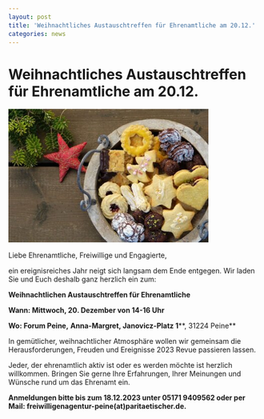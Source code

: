 ```yaml
---
layout: post
title: 'Weihnachtliches Austauschtreffen für Ehrenamtliche am 20.12.'
categories: news
---
```



Weihnachtliches Austauschtreffen für Ehrenamtliche am 20\.12\.
==============================================================


![Beitragsbild](/assets/post-images/christmas-cookies-2975570_1280.jpg)

Liebe Ehrenamtliche, Freiwillige und Engagierte,

ein ereignisreiches Jahr neigt sich langsam dem Ende entgegen. Wir laden Sie und Euch deshalb ganz herzlich ein zum:

**Weihnachtlichen Austauschtreffen für Ehrenamtliche**

**Wann: Mittwoch, 20\. Dezember von 14\-16 Uhr**

**Wo: Forum Peine,** **Anna\-Margret, Janovicz\-Platz 1****, 31224 Peine**

In gemütlicher, weihnachtlicher Atmosphäre wollen wir gemeinsam die Herausforderungen, Freuden und Ereignisse 2023 Revue passieren lassen.

Jeder, der ehrenamtlich aktiv ist oder es werden möchte ist herzlich willkommen. Bringen Sie gerne Ihre Erfahrungen, Ihrer Meinungen und Wünsche rund um das Ehrenamt ein. 

**Anmeldungen bitte bis zum 18\.12\.2023 unter 05171 9409562 oder per Mail: freiwilligenagentur\-peine(at)paritaetischer.de.**

